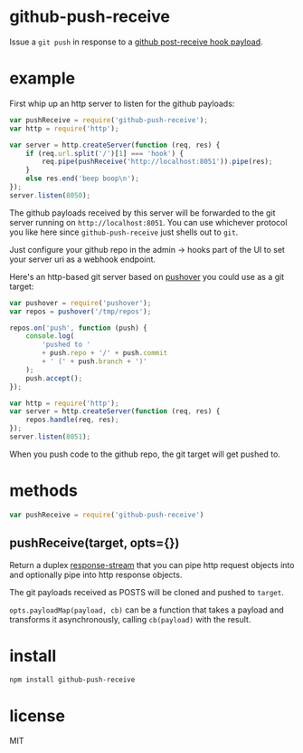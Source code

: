 # github-push-receive

Issue a `git push` in response to a
[github post-receive hook payload](https://help.github.com/articles/post-receive-hooks).

# example

First whip up an http server to listen for the github payloads:

``` js
var pushReceive = require('github-push-receive');
var http = require('http');

var server = http.createServer(function (req, res) {
    if (req.url.split('/')[1] === 'hook') {
        req.pipe(pushReceive('http://localhost:8051')).pipe(res);
    }
    else res.end('beep boop\n');
});
server.listen(8050);
```

The github payloads received by this server will be forwarded to the git server
running on `http://localhost:8051`. You can use whichever protocol you like here
since `github-push-receive` just shells out to `git`.

Just configure your github repo in the admin -> hooks part of the UI to set your
server uri as a webhook endpoint.

Here's an http-based git server based on
[pushover](https://github.com/substack/pushover) you could use as a git target:

``` js
var pushover = require('pushover');
var repos = pushover('/tmp/repos');

repos.on('push', function (push) {
    console.log(
        'pushed to '
        + push.repo + '/' + push.commit
        + ' (' + push.branch + ')'
    );
    push.accept();
});

var http = require('http');
var server = http.createServer(function (req, res) {
    repos.handle(req, res);
});
server.listen(8051);
```

When you push code to the github repo, the git target will get pushed to.

# methods

``` js
var pushReceive = require('github-push-receive')
```

## pushReceive(target, opts={})

Return a duplex [response-stream](https://github.com/substack/response-stream)
that you can pipe http request objects into and optionally pipe into http
response objects.

The git payloads received as POSTS will be cloned and pushed to `target`.

`opts.payloadMap(payload, cb)` can be a function that takes a payload and
transforms it asynchronously, calling `cb(payload)` with the result.

# install

```
npm install github-push-receive
```

# license

MIT
